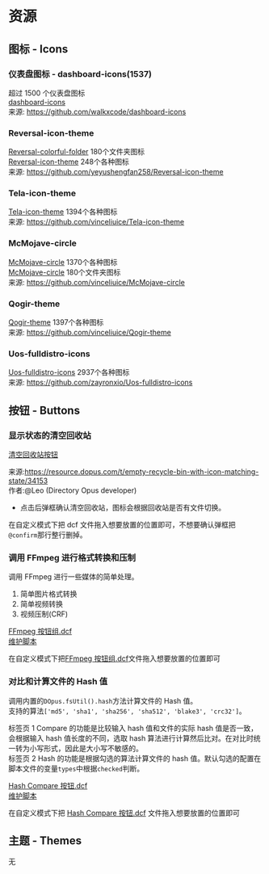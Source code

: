 # 资源

## 图标 - Icons

### 仪表盘图标 - dashboard-icons(1537)

超过 1500 个仪表盘图标  
[dashboard-icons](icons/Dashboard%20Icons%20v93ab09f.dis)  
来源: https://github.com/walkxcode/dashboard-icons  

### Reversal-icon-theme

[Reversal-colorful-folder](icons/Reversal-colorful-folder.dis) 180个文件夹图标  
[Reversal-icon-theme](icons/Reversal-icon-theme.dis) 248个各种图标  
来源: https://github.com/yeyushengfan258/Reversal-icon-theme  

### Tela-icon-theme
[Tela-icon-theme](icons/Tela-icon-theme.dis) 1394个各种图标  
来源: https://github.com/vinceliuice/Tela-icon-theme

### McMojave-circle
[McMojave-circle](icons/McMojave-circle.dis) 1370个各种图标  
[McMojave-circle](icons/McMojave-colorful-folder.dis) 180个文件夹图标  
来源: https://github.com/vinceliuice/McMojave-circle  

### Qogir-theme
[Qogir-theme](icons/Qogir-icon-theme.dis) 1397个各种图标  
来源: https://github.com/vinceliuice/Qogir-theme  

### Uos-fulldistro-icons
[Uos-fulldistro-icons](icons/Uos-fulldistro-icons.dis) 2937个各种图标  
来源: https://github.com/zayronxio/Uos-fulldistro-icons

## 按钮 - Buttons

### 显示状态的清空回收站

[清空回收站按钮](buttons/清空回收站.dcf)

来源:https://resource.dopus.com/t/empty-recycle-bin-with-icon-matching-state/34153  
作者:@Leo (Directory Opus developer)

- 点击后弹框确认清空回收站，图标会根据回收站是否有文件切换。

在自定义模式下把 dcf 文件拖入想要放置的位置即可，不想要确认弹框把`@confirm`那行整行删掉。

### 调用 FFmpeg 进行格式转换和压制

调用 FFmpeg 进行一些媒体的简单处理。

1. 简单图片格式转换
2. 简单视频转换
3. 视频压制(CRF)

[FFmpeg 按钮组.dcf](buttons/FFmpeg.dcf)  
[维护脚本](script/FFMpegInvoke.js)

在自定义模式下把[FFmpeg 按钮组.dcf](FFmpeg.dcf)文件拖入想要放置的位置即可

### 对比和计算文件的 Hash 值

调用内置的`DOpus.fsUtil().hash`方法计算文件的 Hash 值。  
支持的算法`['md5', 'sha1', 'sha256', 'sha512', 'blake3', 'crc32']`。

标签页 1 Compare 的功能是比较输入 hash 值和文件的实际 hash 值是否一致，会根据输入 hash 值长度的不同，选取 hash 算法进行计算然后比对。在对比时统一转为小写形式，因此是大小写不敏感的。  
标签页 2 Hash 的功能是根据勾选的算法计算文件的 hash 值。默认勾选的配置在脚本文件的变量`types`中根据`checked`判断。

[Hash Compare 按钮.dcf](buttons/Hash%20Compare.dcf)  
[维护脚本](script/FileHashCompare.js)

在自定义模式下把 [Hash Compare 按钮.dcf](Hash%20Compare.dcf) 文件拖入想要放置的位置即可

## 主题 - Themes

无
